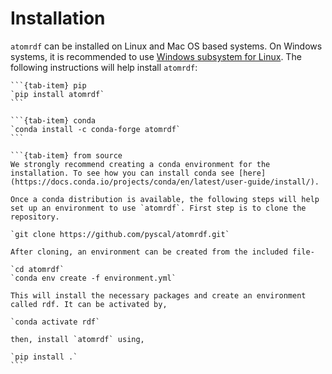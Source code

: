  # Installation

`atomrdf` can be installed on Linux and Mac OS based systems. On Windows systems, it is recommended to use  [Windows subsystem for Linux](https://docs.microsoft.com/en-us/windows/wsl/install). The following instructions will help install `atomrdf`:

````{tab-set}
```{tab-item} pip
`pip install atomrdf`
```

```{tab-item} conda
`conda install -c conda-forge atomrdf`
```

```{tab-item} from source
We strongly recommend creating a conda environment for the installation. To see how you can install conda see [here](https://docs.conda.io/projects/conda/en/latest/user-guide/install/).

Once a conda distribution is available, the following steps will help set up an environment to use `atomrdf`. First step is to clone the repository.

`git clone https://github.com/pyscal/atomrdf.git`

After cloning, an environment can be created from the included file-

`cd atomrdf`  
`conda env create -f environment.yml`

This will install the necessary packages and create an environment called rdf. It can be activated by,

`conda activate rdf`

then, install `atomrdf` using,

`pip install .`
```
````
 